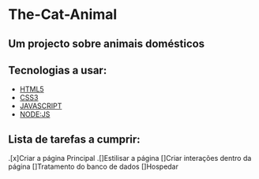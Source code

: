 # The-Cat-Animal 

 ## Um projecto sobre animais domésticos

## Tecnologias a usar: 

- [HTML5](https://www.w3schools.com/html/default.asp)
- [CSS3](https://www.w3schools.com/CSS3/default.asp)
- [JAVASCRIPT](https://www.w3schools.com/js/default.asp) 
- [NODE:JS](https://www.w3schools.com/nodejs/default.asp)


## Lista de tarefas a cumprir:

.[x]Criar a página Principal 
.[]Estilisar a página
[]Criar interações dentro da página
[]Tratamento do banco de dados
[]Hospedar




